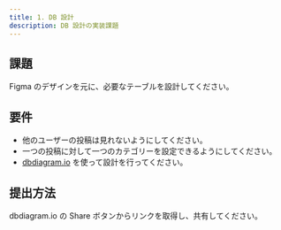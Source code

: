 ```yaml
---
title: 1. DB 設計
description: DB 設計の実装課題
---
```


## 課題

Figma のデザインを元に、必要なテーブルを設計してください。

## 要件

- 他のユーザーの投稿は見れないようにしてください。
- 一つの投稿に対して一つのカテゴリーを設定できるようにしてください。
- [dbdiagram.io](https://dbdiagram.io/home) を使って設計を行ってください。

## 提出方法

dbdiagram.io の Share ボタンからリンクを取得し、共有してください。
